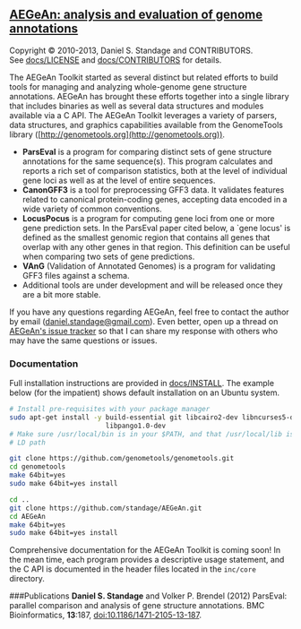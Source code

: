 ## [AEGeAn: analysis and evaluation of genome annotations](http://standage.github.io/AEGeAn/)
Copyright &copy; 2010-2013, Daniel S. Standage and CONTRIBUTORS.  
See [docs/LICENSE](https://github.com/standage/AEGeAn/blob/master/docs/LICENSE) and [docs/CONTRIBUTORS](https://github.com/standage/AEGeAn/blob/master/docs/CONTRIBUTORS) for details.

The AEGeAn Toolkit started as several distinct but related efforts to build tools for managing and analyzing whole-genome gene structure annotations.
AEGeAn has brought these efforts together into a single library that includes binaries as well as several data structures and modules available via a C API.
The AEGeAn Toolkit leverages a variety of parsers, data structures, and graphics capabilities available from the GenomeTools library ([http://genometools.org](http://genometools.org)).

* **ParsEval** is a program for comparing distinct sets of gene structure annotations for the same sequence(s). This program calculates and reports a rich set of comparison statistics, both at the level of individual gene loci as well as at the level of entire sequences.
* **CanonGFF3** is a tool for preprocessing GFF3 data. It validates features related to canonical protein-coding genes, accepting data encoded in a wide variety of common conventions.
* **LocusPocus** is a program for computing gene loci from one or more gene prediction sets. In the ParsEval paper cited below, a `gene locus' is defined as the smallest genomic region that contains all genes that overlap with any other genes in that region. This definition can be useful when comparing two sets of gene predictions.
* **VAnG** (Validation of Annotated Genomes) is a program for validating GFF3 files against a schema.
* Additional tools are under development and will be released once they are a bit more stable.

If you have any questions regarding AEGeAn, feel free to contact the author by email ([daniel.standage@gmail.com](mailto:daniel.standage@gmail.com)). Even better, open up a thread on [AEGeAn's issue tracker](https://github.com/standage/AEGeAn/issues) so that I can share my response with others who may have the same questions or issues.

### Documentation
Full installation instructions are provided in [docs/INSTALL](https://github.com/standage/AEGeAn/blob/master/docs/INSTALL). The example below (for the impatient) shows default installation on an Ubuntu system. 

```bash
# Install pre-requisites with your package manager
sudo apt-get install -y build-essential git libcairo2-dev libncurses5-dev \
                        libpango1.0-dev
# Make sure /usr/local/bin is in your $PATH, and that /usr/local/lib is in your
# LD path

git clone https://github.com/genometools/genometools.git
cd genometools
make 64bit=yes
sudo make 64bit=yes install

cd ..
git clone https://github.com/standage/AEGeAn.git
cd AEGeAn
make 64bit=yes
sudo make 64bit=yes install
```

Comprehensive documentation for the AEGeAn Toolkit is coming soon!
In the mean time, each program provides a descriptive usage statement, and the C API is documented in the header files located in the `inc/core` directory.

###Publications
**Daniel S. Standage** and Volker P. Brendel (2012) ParsEval: parallel comparison and analysis of gene structure annotations. BMC Bioinformatics, **13**:187, [doi:10.1186/1471-2105-13-187](http://dx.doi.org/10.1186/1471-2105-13-187).
